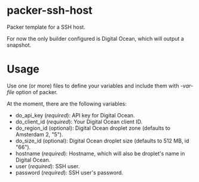 packer-ssh-host
===============

Packer template for a SSH host.

For now the only builder configured is Digital Ocean, which will output a snapshot.

Usage
=====

Use one (or more) files to define your variables and include them with _-var-file_ option of packer.

At the moment, there are the following variables:

* do_api_key (_required_): API key for Digital Ocean.
* do_client_id (_required_): Your Digital Ocean client ID.
* do_region_id (optional): Digital Ocean droplet zone (defaults to Amsterdam 2, "5").
* do_size_id (optional): Digital Ocean droplet size (defaults to 512 MB, id "66").
* hostname (_required_): Hostname, which will also be droplet's name in Digital Ocean.
* user (_required_): SSH user.
* password (_required_): SSH user's password.
